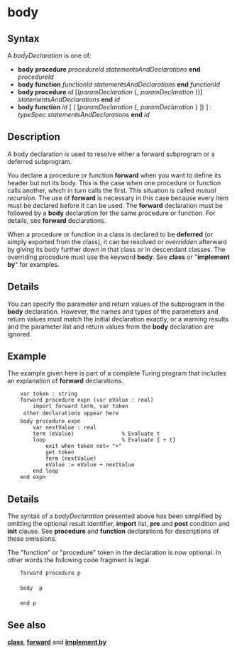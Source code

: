 
# body

## Syntax
A _bodyDeclaration_ is one of:   
-  **body** **procedure** _procedureId_       _statementsAndDeclarations_     **end** _procedureId_   
-  **body** **function** _functionId_       _statementsAndDeclarations_     **end** _functionId_   
-  **body procedure** _id_ [(_paramDeclaration_             {, _paramDeclaration_ })]       _statementsAndDeclarations_     **end** _id_   
-  **body function** _id_ [ ( [_paramDeclaration_ {,         _paramDeclaration_ } ]) ] : _typeSpec_       _statementsAndDeclarations_     **end** _id_

## Description
A body declaration is used to resolve either a forward subprogram or a deferred subprogram.

You declare a procedure or function **forward** when you want to define its header but not its body. This is the case when one procedure or function calls another, which in turn calls the first. This situation is called _mutual recursion_. The use of **forward** is necessary in this case because every item must be declared before it can be used. The **forward** declaration must be followed by  a **body** declaration for the same procedure or function. For details, see **forward** declarations.

When a procedure or function in a class is declared to be **deferred** (or simply exported from the class), it can be resolved or _overridden_ afterward by giving its body further down in that class or in descendant classes. The overriding procedure must use the keyword **body**. See **class** or "**implement** **by**" for examples.


## Details
You can specify the parameter and return values of the subprogram in the **body** declaration. However, the names and types of the parameters and return values must match the initial declaration exactly, or a warning results and the parameter list and return values from the **body** declaration are ignored.


## Example
The example given here is part of a complete Turing program that includes an explanation of **forward** declarations.

        var token : string
        forward procedure expn (var eValue : real)
            import forward term, var token
         other declarations appear here 
        body procedure expn
            var nextValue : real
            term (eValue)               % Evaluate t
            loop                        % Evaluate { + t}
                exit when token not= "+"
                get token
                term (nextValue)
                eValue := eValue + nextValue
            end loop
        end expn
## Details
The syntax of a _bodyDeclaration_ presented above has been simplified by omitting the optional result identifier, **import** list, **pre** and **post** condition and **init** clause. See **procedure** and **function** declarations for descriptions of these omissions.

The "function" or "procedure" token in the declaration is now optional. In other words the following code fragment is legal

        forward procedure p
        
        body  p
        
        end p
## See also
**[class](class.html)**, **[forward](forward.html)** and **[implement by](implement_by.html)**

